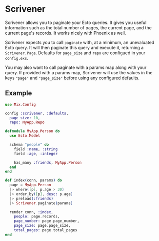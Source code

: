 # Scrivener

Scrivener allows you to paginate your Ecto queries. It gives you useful information such as the total number of pages, the current page, and the current page's records. It works nicely with Phoenix as well.

Scrivener expects you to call `paginate` with, at a minimum, an unevaluated Ecto query. It will then paginate this query and execute it, returning a `Scrivener.Page`. Defaults for `page_size` and `repo` are configued in your `config.exs`.

You may also want to call paginate with a params map along with your query. If provided with a params map, Scrivener will use the values in the keys `"page"` and `"page_size"` before using any configured defaults.

## Example

```elixir
use Mix.Config

config :scrivener, :defaults,
  page_size: 10,
  repo: MyApp.Repo
```

```elixir
defmodule MyApp.Person do
  use Ecto.Model

  schema "people" do
    field :name, :string
    field :age, :integer

    has_many :friends, MyApp.Person
  end
end
```

```elixir
def index(conn, params) do
  page = MyApp.Person
  |> where([p], p.age > 30)
  |> order_by([p], desc: p.age)
  |> preload(:friends)
  |> Scrivener.paginate(params)

  render conn, :index,
    people: page.records,
    page_number: page.page_number,
    page_size: page.page_size,
    total_pages: page.total_pages
end
```
